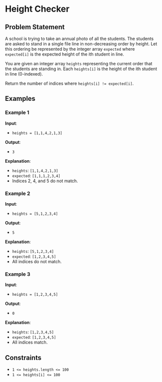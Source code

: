 # Height Checker

## Problem Statement

A school is trying to take an annual photo of all the students. The students are asked to stand in a single file line in non-decreasing order by height. Let this ordering be represented by the integer array `expected` where `expected[i]` is the expected height of the ith student in line.

You are given an integer array `heights` representing the current order that the students are standing in. Each `heights[i]` is the height of the ith student in line (0-indexed).

Return the number of indices where `heights[i] != expected[i]`.

## Examples

### Example 1

**Input**:
- `heights = [1,1,4,2,1,3]`

**Output**:
- `3`

**Explanation**: 
- `heights`:  `[1,1,4,2,1,3]`
- `expected`: `[1,1,1,2,3,4]`
- Indices 2, 4, and 5 do not match.

### Example 2

**Input**:
- `heights = [5,1,2,3,4]`

**Output**:
- `5`

**Explanation**:
- `heights`:  `[5,1,2,3,4]`
- `expected`: `[1,2,3,4,5]`
- All indices do not match.

### Example 3

**Input**:
- `heights = [1,2,3,4,5]`

**Output**:
- `0`

**Explanation**:
- `heights`:  `[1,2,3,4,5]`
- `expected`: `[1,2,3,4,5]`
- All indices match.

## Constraints

- `1 <= heights.length <= 100`
- `1 <= heights[i] <= 100`
